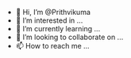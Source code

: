 - 👋 Hi, I’m @Prithvikuma
- 👀 I’m interested in ...
- 🌱 I’m currently learning ...
- 💞️ I’m looking to collaborate on ...
- 📫 How to reach me ...

<!---
Prithvikuma/Prithvikuma is a ✨ special ✨ repository because its `README.md` (this file) appears on your GitHub profile.
You can click the Preview link to take a look at your changes.
--->
